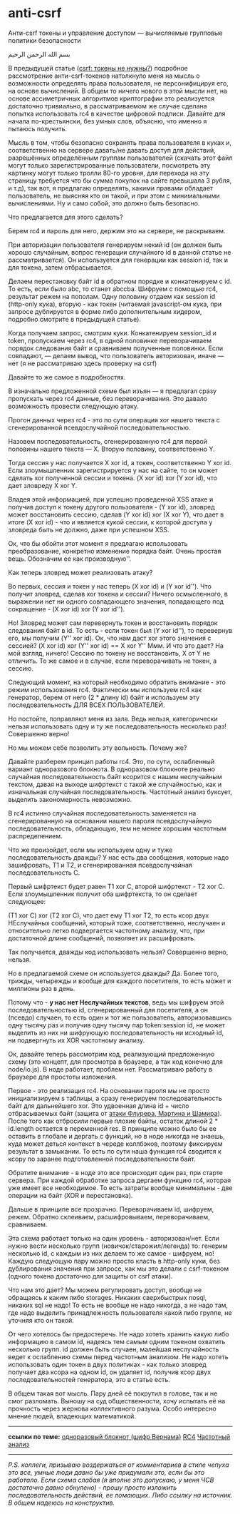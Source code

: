 # anti-csrf
Анти-csrf токены и управление доступом — вычисляемые групповые политики безопасности

بسم الله الرحمن الرحيم

В предыдущей статье (<a href="http://habrahabr.ru/post/257601/">csrf: токены не нужны?</a>) подробное рассмотрение анти-csrf-токенов натолкнуло меня на мысль о возможности определять права пользователя, не персонифицируя его, на основе вычислений. В общем то ничего нового в этой мысли нет, на основе ассиметричных алгоритмов криптографии это реализуется достаточно тривиально, в рассматриваемом же случае сделана попытка использовать rc4 в качестве цифровой подписи.
<habracut>
Давайте для начала по-крестьянски, без умных слов, объясню, что именно я пытаюсь получить.

Мысль в том, чтобы безопасно сохранять права пользователя в куках и, соответственно на сервере давать/не давать доступ для действий, разрешённых определённым группам пользователей (скачать этот файл могут только зарегистрированные пользователи, посмотреть эту картинку могут только тролли 80-го уровня, для перехода на эту страницу требуется что бы сумма покупок на сайте превышала 3 рубля, и т.д), так вот, я предлагаю определять, какими правами обладает пользователь, не выясняя кто он такой, и при этом с минимальными вычислениями. Ну и само собой, это должно быть безопасно.

Что предлагается для этого сделать?

Берем rc4 и пароль для него, держим это на сервере, не раскрываем.

При авторизации пользователя генерируем некий id (он должен быть хорошо случайным, вопрос генерации случайного id в данной статье не рассматривается). Он используется для генерации как session id, так и для токена, затем отбрасывается.

Делаем перестановку байт id в обратном порядке и конкатенируем с id. То есть, если было abc, то станет abccba.
Шифруем с помощью rc4, результат режем на пополам. Одну половину отдаем как session id (http-only кука), вторую - как токен (читаемая javascript-ом кука, при запросе дублируется в форме либо дополнительным хидером, подробно смотрите в предыдущей статье).

Когда получаем запрос, смотрим куки. Конкатенируем session_id и token, пропускаем через rc4, в одной половинке переворачиваем порядок следования байт и сравниваем полученные половинки. Если совпадают, — делаем вывод, что пользователь авторизован, иначе — нет (я не рассматриваю здесь проверку на csrf)

Давайте то же самое в подробностях. 

В изначально предложенной схеме был изъян — я предлагал сразу пропускать через rc4 данные, без переворачивания. Это давало возможность провести следующую атаку.

Прогон данных через rc4 - это по сути операция xor нашего текста с сгенерированной псевдослучайной последовательностью.

Назовем последовательность, сгенерированную rc4 для первой половины нашего текста — X. Вторую половину, соответственно Y.

Тогда сессия у нас получается X xor id, а токен, соответственно Y xor id.
Если злоумышленник зарегистрируется у нас на сайте, то он может сделать xor полученной сессии и токена. (X xor id) xor (Y xor id), что дает зловреду X xor Y. 

Владея этой информацией, при успешно проведенной XSS атаке и получив доступ к токену другого пользователя - (Y xor id), зловред может восстановить сессию, сделав (Y xor id) xor (X xor Y), что дает в итоге (X xor id)  - что и является кукой сессии, к которой доступа у зловреда быть не должно, даже при успешном XSS.

Ок, что бы обойти этот момент я предлагаю использовать преобразование, конкретно изменение порядка байт. Очень простая вещь. Обозначим ее как производную''.

Как теперь зловред может реализовать атаку?

Во первых, сессия и токен у нас теперь (X xor id) и (Y xor id'').
Что получит зловред, сделав xor токена и сессии? Ничего осмысленного, в выражении нет ни одного совпадающего значения, попадающего под сокращение - (X xor id) xor (Y xor id'').

Но! Зловред может сам перевернуть токен и восстановить порядок следования байт в id. То есть - если токен был (Y xor id''), то перевернув его, мы получим (Y'' xor id). Ок, что нам даст xor этого значения с сессией?
(X xor id) xor (Y'' xor id) == X xor Y''
Ммм. И что это дает? На мой взгляд, ничего! Сессию по токену не восстановить, X от Y не отличить. То же самое и в случае, если переворачивать не токен, а сессию.

Следующий момент, на который необходимо обратить внимание - это режим использования rc4. Фактически мы используем rc4 как генератор, берем от него (2 * длину id) байт и используем эту последовательность ДЛЯ ВСЕХ ПОЛЬЗОВАТЕЛЕЙ.

Но постойте, поправляют меня из зала. Ведь нельзя, категорически нельзя использовать одну и ту же последовательность несколько раз! Совершенно верно!

Но мы можем себе позволить эту вольность. Почему же?

Давайте разберем принцип работы rc4. Это, по сути, ослабленный вариант одноразового блокнота. В одноразовом блокноте реально случайная последовательность байт ксорится с нашим неслучайным текстом, давая на выходе шифртекст с такой же случайностью, как и изначальная случайная последовательность. Частотный анализ буксует, выделить закономерность невозможно.

В rc4 истинно случайная последовательность заменяется на сгенерированную на основании нашего пароля псевдослучайную последовательность, обладающую, тем не менее хорошим частотным распределением.

Что же произойдет,  если мы используем одну и туже последовательность дважды?
У нас есть два сообщения, которые надо зашифровать, Т1 и Т2, и сгенерированная псевдослучайная последовательность С.

Первый шифртекст будет равен Т1 xor C, второй шифртекст - Т2 xor C.
Если злоумышленник получит оба шифртекста, то он сделает следующее:

(Т1 xor C) xor (Т2 xor C), что дает ему Т1 xor Т2, то есть ксор двух НЕслучайных сообщений, который тоже, соответственно, неслучаен и относительно легко подвергается частотному анализу, что, при достаточной длине сообщений, позволяет их расшифровать.

Так получается, дважды код использовать нельзя? Совершенно верно, нельзя.

Но в предлагаемой схеме он используется дважды? Да. Более того, трижды, четырежды и вообще для каждого посетителя, то есть может и миллионы раз в день.

Потому что - <b>у нас нет Неслучайных текстов</b>, ведь мы шифруем этой последовательностью id, сгенерированный для посетителя, а он (псевдо) случаен, то есть один и тот же пользователь, авторизовавшись одну тысячу раз и получив одну тысячу пар token:session id, не может выделить из них ни шифрующую последовательность ни исходный id, ни подвергнуть их XOR частотному анализу.

Ок, давайте теперь рассмотрим  код, реализующий предложенную схему (это концепт, для просмотра в браузере, а так код конечно для node/io.js). В ноде работает, проблем нет. Рассматриваю работу в браузере для простоты изложения.
<spoiler title="портянка">
<source lang="HTML">
<!DOCTYPE html>
<html lang="ru">
<head>
<meta http-equiv="Content-Type" content="text/html; charset=utf-8">
</head>
<body>
<script>
    var cookie = {};
    var bin = function (str) {
        var map = '0123456789abcdef';
        var res = "";
        var i = 0;
        while (i < str.length) {
            res += String.fromCharCode(map.indexOf(str[i++]) * 16 + map.indexOf(str[i++]));
        };
        return res;
    };
    var hex = function (str) {
        var map = '0123456789abcdef';
        var res = "";
        for (var i = 0; i < str.length; i++) {
            res += map[Math.floor(str.charCodeAt(i) / 16)] + map[str.charCodeAt(i) % 16];
        }
        return res;
    };
    
    var id = "c2bb525124fe5bd853a01310fce9755fb2cf3f1022eaf46e7e9fabad27d6e3577a526931116899050c1bb089a7c5b8fddf70fcc5542f72bad8ad0c024835060d";

    id = bin(id);
    var key = "some ascii password";

    //количество символов, отбрасываемых для усиления стойкости
    var offset = 1024;
    //можно больше, это выполняется разово при старте сервера и не влияет на производительность

    var i, j, x;
    var s = [];
    var res = "";
    //init s
    for(i = 0; i < 256; s[i] = i++);
   
    i = 0;
    j = 0;
    offset += 2 * id.length;
    while(offset > 0){
        offset--;
        ++i; i %= 256;
        j = (j + s[i]) % 256;
       x = s[i]; s[i] = s[j]; s[j] = x;
       res += String.fromCharCode(s[(s[i] + s[j]) % 256]);
    }
     //отбрасываем первых n байт шифртекста для усиления кода)
    res = res.substr(offset);
    alert(res);

    var rc4 = function (cstr) {

        return function (str) {
            var res = '';
            for (var i = 0; i < str.length; i++) {

                res += String.fromCharCode(str.charCodeAt(i) ^ cstr.charCodeAt(i));
                //да! всего один xor на байт - минимальный оверхед!
            }
            return res;
        };
    }(res);

    //здесь переворачиваем полученный id
    var c = id.length;
    while (c--) id += id[c]; //собственно все.

    alert("зеркало: " + id);
    //получаем шифртекст
    var cipher = hex(rc4(id));
    alert("cipher: " + cipher);

    var token = cipher.substr(0, cipher.length/2);
    cookie.id = cipher.substr(cipher.length/2);
    alert("result:" + token + "\n" + cookie.id);
    //выставляем куки
    //---------------------   
    //получили куки
    //а вот так проверяем:
    alert("bin:" + bin(token + cookie.id));
    var cipher = rc4(bin(token + cookie.id));
    token = cipher.substr(0, cipher.length/2); //его еще надо перевернуть
    cookie.id = cipher.substr(cipher.length/2);
    var tmp = "";
    var c = token.length;
    while (c--) tmp += token[c];
    token = tmp;

    if (token !== cookie.id) {
        alert("все плохо");
    } else {
        alert("все хорошо");
    }
</script>
</body>
</html>
</source>
</spoiler>
Первое - это реализация rc4. На основании пароля мы не просто инициализируем s таблицы, а сразу генерируем последовательность байт для дальнейшего xor. Это удвоенная длина id + число отбрасываемых байт (защита от <a href="https://ru.m.wikipedia.org/wiki/RC4#.D0.90.D1.82.D0.B0.D0.BA.D0.B0_.D0.A4.D0.BB.D1.83.D1.80.D0.B5.D1.80.D0.B0.2C_.D0.9C.D0.B0.D0.BD.D1.82.D0.B8.D0.BD.D0.B0_.D0.B8_.D0.A8.D0.B0.D0.BC.D0.B8.D1.80.D0.B0_.28.D0.A4.D0.9C.D0.A8.29">атаки Флурера, Мартина и Шамира</a>). После того как отбросили первые плохие байты, остаток длиной 2 * id.length остается в переменной res. В принципе можно было бы ее оставить в глобале и дергать с функций, но в ноде никогда не знаешь, куда может деться контекст в череде коллбэков, поэтому фиксируем результат в замыкании. То есть по сути наша функция rc4 сводится к ксору по заранее подготовленной последовательности байт. 

Обратите внимание - в ноде это все происходит один раз, при старте сервера. При каждой обработке запроса дергаем функцию rc4, которая уже имеет все необходимое. То есть затраты вообще минимальны - две операции на байт (XOR и перестановка).

Дальше в принципе все прозрачно. Переворачиваем id, шифруем, режем. Обратно склеиваем, расшифровываем, переворачиваем, сравниваем.

Эта схема работает только на один уровень - авторизован/нет. Если нужно вести несколько групп (новичок/старожил/легенда) то: генерим несколько id, с каждым из них делаем то же самое - шифруем, но! Каждую следующую пару можно просто класть в http-only куки, без дублирования значения при  запросе, как мы это делали с csrf-токеном (одного токена достаточно для защиты от csrf атаки).

Что нам это дает? Мы можем регулировать доступ, вообще не обращаясь к каким либо storages. Никаких сверхбыстрых nosql, никаких sql не надо! То есть не вообще не надо никогда, а не надо там, где надо выделить принадлежность пользователя какой либо группе, не уточняя кто он такой.

От чего хотелось бы предостеречь. 
Не надо хотеть хранить какую либо информацию в самом id, надеясь тем самым одним токеном охватить несколько групп. id должен быть случаен, малейшая неслучайность ведет к ослаблению схемы перед частотным анализом. 
Не надо хотеть использовать один токен в двух политиках - как только зловред получает два ксора на одном id, он удаляет id, получив ксор двух последовательностей генератора, это в статье есть.

В общем такая вот мысль. Пару дней её покрутил в голове, так и не смог разломать. Выношу на суд общественности, хочу испытать её на прочность через жернова коллективного разума. Особо интересно мнение людей, владеющих математикой.
<hr><b>ссылки по теме:</b>
<a href="https://ru.wikipedia.org/wiki/%D0%A8%D0%B8%D1%84%D1%80_%D0%92%D0%B5%D1%80%D0%BD%D0%B0%D0%BC%D0%B0">одноразовый блокнот (шифр Вернама)</a>
<a href="https://ru.wikipedia.org/wiki/RC4">RC4</a>
<a href="https://ru.wikipedia.org/wiki/%D0%A7%D0%B0%D1%81%D1%82%D0%BE%D1%82%D0%BD%D1%8B%D0%B9_%D0%B0%D0%BD%D0%B0%D0%BB%D0%B8%D0%B7">Частотный анализ</a>
<hr>
<i>P.S. коллеги, призываю воздержаться от комментариев в стиле чепуха это все, умные люди давно бы уже придумали это, если бы это работало. Если схема слабая (я вполне это допускаю, у меня ЧСВ достаточно давно обнулено) - прошу просто изложить последовательность действий, ее ломающих. Либо ссылку на источник. В общем надеюсь на конструктив.</i>
